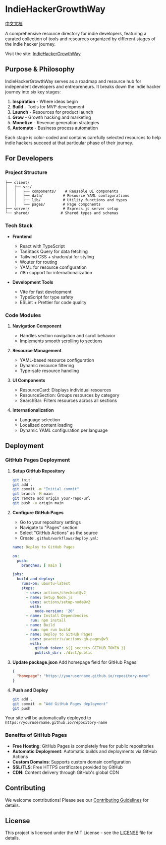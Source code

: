 # IndieHackerGrowthWay

[中文文档](README-cn.md)

A comprehensive resource directory for indie developers, featuring a curated collection of tools and resources organized by different stages of the indie hacker journey.

Visit the site: [IndieHackerGrowthWay](https://kaixinbaba.github.io/IndieHackerGrowthWay)

## Purpose & Philosophy

IndieHackerGrowthWay serves as a roadmap and resource hub for independent developers and entrepreneurs. It breaks down the indie hacker journey into six key stages:

1. **Inspiration** - Where ideas begin
2. **Build** - Tools for MVP development
3. **Launch** - Resources for product launch
4. **Grow** - Growth hacking and marketing
5. **Monetize** - Revenue generation strategies
6. **Automate** - Business process automation

Each stage is color-coded and contains carefully selected resources to help indie hackers succeed at that particular phase of their journey.

## For Developers

### Project Structure

```
├── client/
│   ├── src/
│   │   ├── components/    # Reusable UI components
│   │   ├── data/         # Resource YAML configurations
│   │   ├── lib/          # Utility functions and types
│   │   └── pages/        # Page components
├── server/               # Express.js server setup
└── shared/              # Shared types and schemas
```

### Tech Stack

- **Frontend**
  - React with TypeScript
  - TanStack Query for data fetching
  - Tailwind CSS + shadcn/ui for styling
  - Wouter for routing
  - YAML for resource configuration
  - i18n support for internationalization

- **Development Tools**
  - Vite for fast development
  - TypeScript for type safety
  - ESLint + Prettier for code quality

### Code Modules

1. **Navigation Component**
   - Handles section navigation and scroll behavior
   - Implements smooth scrolling to sections

2. **Resource Management**
   - YAML-based resource configuration
   - Dynamic resource filtering
   - Type-safe resource handling

3. **UI Components**
   - ResourceCard: Displays individual resources
   - ResourceSection: Groups resources by category
   - SearchBar: Filters resources across all sections

4. **Internationalization**
   - Language selection
   - Localized content loading
   - Dynamic YAML configuration per language

## Deployment

### GitHub Pages Deployment

1. **Setup GitHub Repository**
   ```bash
   git init
   git add .
   git commit -m "Initial commit"
   git branch -M main
   git remote add origin your-repo-url
   git push -u origin main
   ```

2. **Configure GitHub Pages**
   - Go to your repository settings
   - Navigate to "Pages" section
   - Select "GitHub Actions" as the source
   - Create `.github/workflows/deploy.yml`:

   ```yaml
   name: Deploy to GitHub Pages

   on:
     push:
       branches: [ main ]

   jobs:
     build-and-deploy:
       runs-on: ubuntu-latest
       steps:
         - uses: actions/checkout@v2
         - name: Setup Node.js
           uses: actions/setup-node@v2
           with:
             node-version: '20'
         - name: Install Dependencies
           run: npm install
         - name: Build
           run: npm run build
         - name: Deploy to GitHub Pages
           uses: peaceiris/actions-gh-pages@v3
           with:
             github_token: ${{ secrets.GITHUB_TOKEN }}
             publish_dir: ./dist/public
   ```

3. **Update package.json**
   Add homepage field for GitHub Pages:
   ```json
   {
     "homepage": "https://yourusername.github.io/repository-name"
   }
   ```

4. **Push and Deploy**
   ```bash
   git add .
   git commit -m "Add GitHub Pages deployment"
   git push
   ```

Your site will be automatically deployed to `https://yourusername.github.io/repository-name`

### Benefits of GitHub Pages

- **Free Hosting**: GitHub Pages is completely free for public repositories
- **Automatic Deployment**: Automatic builds and deployments via GitHub Actions
- **Custom Domains**: Supports custom domain configuration
- **SSL/TLS**: Free HTTPS certificates provided by GitHub
- **CDN**: Content delivery through GitHub's global CDN

## Contributing

We welcome contributions! Please see our [Contributing Guidelines](CONTRIBUTING.md) for details.

## License

This project is licensed under the MIT License - see the [LICENSE](LICENSE) file for details.
